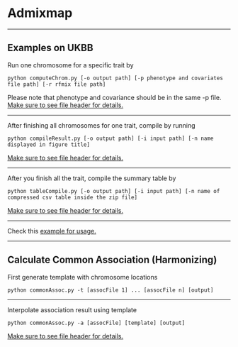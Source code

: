 # Admixmap
--------------------

## Examples on UKBB

Run one chromosome for a specific trait by 

`python computeChrom.py [-o output path] [-p phenotype and covariates file path] [-r rfmix file path] 
`

Please note that phenotype and covariance should be in the same -p file. [Make sure to see file header for details.](computeChrom.py)

--------------------

After finishing all chromosomes for one trait, compile by running

`python compileResult.py [-o output path] [-i input path] [-n name displayed in figure title] 
`

[Make sure to see file header for details.](compileResult.py)

--------------------

After you finish all the trait, compile the summary table by

`python tableCompile.py [-o output path] [-i input path] [-n name of compressed csv table inside the zip file] 
`

[Make sure to see file header for details.](tableCompile.py)

--------------------

Check this [example for usage.](Example.ipynb)


--------------------

## Calculate Common Association (Harmonizing)

First generate template with chromosome locations

`python commonAssoc.py -t [assocFile 1] ... [assocFile n] [output] 
`

--------------------

Interpolate association result using template

`python commonAssoc.py -a [assocFile] [template] [output] 
`

[Make sure to see file header for details.](commonAssoc.py)

